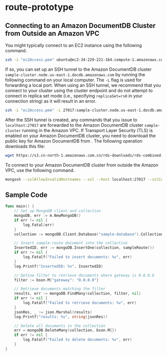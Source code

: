 # route-prototype
## Connecting to an Amazon DocumentDB Cluster from Outside an Amazon VPC

You might typically connect to an EC2 instance using the following command.
``` sh
ssh -i "ec2Access.pem" ubuntu@ec2-34-229-221-164.compute-1.amazonaws.com
```
If so, you can set up an SSH tunnel to the Amazon DocumentDB cluster ```sample-cluster.node.us-east-1.docdb.amazonaws.com``` by running the following command on your local computer. The ```-L``` flag is used for forwarding a local port. When using an SSH tunnel, we recommend that you connect to your cluster using the cluster endpoint and do not attempt to connect in replica set mode (i.e., specifying ```replicaSet=rs0``` in your connection string) as it will result in an error.
``` sh
ssh -i "ec2Access.pem" -L 27017:sample-cluster.node.us-east-1.docdb.amazonaws.com:27017 ubuntu@ec2-34-229-221-164.compute-1.amazonaws.com -N 
```
After the SSH tunnel is created, any commands that you issue to ```localhost:27017``` are forwarded to the Amazon DocumentDB cluster ```sample-cluster``` running in the Amazon VPC. If Transport Layer Security (TLS) is enabled on your Amazon DocumentDB cluster, you need to download the public key for Amazon DocumentDB from . The following operation downloads this file:
``` sh
wget https://s3.cn-north-1.amazonaws.com.cn/rds-downloads/rds-combined-ca-cn-bundle.pem
```
To connect to your Amazon DocumentDB cluster from outside the Amazon VPC, use the following command.
``` sh
mongosh --sslAllowInvalidHostnames --ssl --host localhost:27017 --sslCAFile rds-combined-ca-cn-bundle.pem --username <yourUsername> --password <yourPassword> 
```
## Sample Code
``` go
func main() {
	// Set up MongoDB client and collection
	mongoDB, err := m.NewMongoDB()
	if err != nil {
		log.Fatal(err)
	}
	collection := mongoDB.Client.Database("sample-database").Collection("collection")

	// Insert sample-route document into the collection
	InsertedID, err := mongoDB.InsertOne(collection, sampleRoute())
	if err != nil {
		log.Fatalf("Failed to insert documents: %v", err)
	}
	log.Printf("InsertedID: %v", InsertedID)

	// Define filter to retrieve documents where gateway is 0.0.0.0
	filter := bson.M{"gateway": "0.0.0.0"}

	// Retrieve documents matching the filter
	results, err := mongoDB.FindMany(collection, filter, nil)
	if err != nil {
		log.Fatalf("Failed to retrieve documents: %v", err)
	}
	jsonRes, _ := json.Marshal(results)
	log.Printf("results: %v", string(jsonRes))

	// Delete all documents in the collection
	err = mongoDB.DeleteMany(collection, bson.M{})
	if err != nil {
		log.Fatalf("Failed to delete documents: %v", err)
	}
}
```
